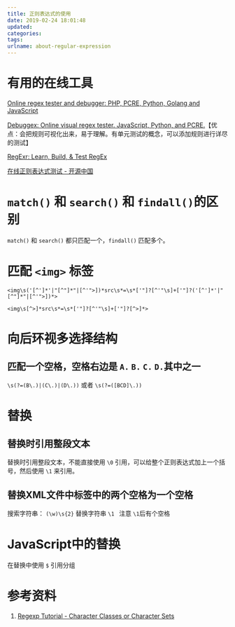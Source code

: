 ```yaml
---
title: 正则表达式的使用
date: 2019-02-24 18:01:48
updated:
categories:
tags:
urlname: about-regular-expression
---
```




<!-- more -->

# 有用的在线工具

[Online regex tester and debugger: PHP, PCRE, Python, Golang and JavaScript](https://regex101.com/)

[Debuggex: Online visual regex tester. JavaScript, Python, and PCRE.](https://www.debuggex.com/)【优点：会把规则可视化出来，易于理解。有单元测试的概念，可以添加规则进行详尽的测试】

[RegExr: Learn, Build, & Test RegEx](https://regexr.com/)

[在线正则表达式测试 - 开源中国](http://tool.oschina.net/regex/)





# `match()` 和 `search()` 和 `findall()`的区别

`match()` 和 `search()` 都只匹配一个，`findall()` 匹配多个。

# 匹配 `<img>` 标签

```
<img\s('[^']*'|"[^"]*"|[^'">])*src\s*=\s*['"]?[^'"\s]+['"]?('[^']*'|"[^"]*"|[^'">])*>
```
```
<img\s[^>]*src\s*=\s*['"]?[^'"\s]+['"]?[^>]*>
```


# 向后环视多选择结构
## 匹配一个空格，空格右边是 `A.` `B.` `C.` `D.`其中之一
`\s(?=(B\.)|(C\.)|(D\.))` 或者 `\s(?=([BCD]\.))`

# 替换

## 替换时引用整段文本

替换时引用整段文本，不能直接使用 `\0` 引用，可以给整个正则表达式加上一个括号，然后使用 `\1` 来引用。

## 替换XML文件中标签中的两个空格为一个空格
搜索字符串：
`(\w)\s{2}`
替换字符串
`\1 ` 注意 `\1`后有个空格

# JavaScript中的替换
在替换中使用 `$` 引用分组



# 参考资料

1. [Regexp Tutorial - Character Classes or Character Sets](https://www.regular-expressions.info/charclass.html)